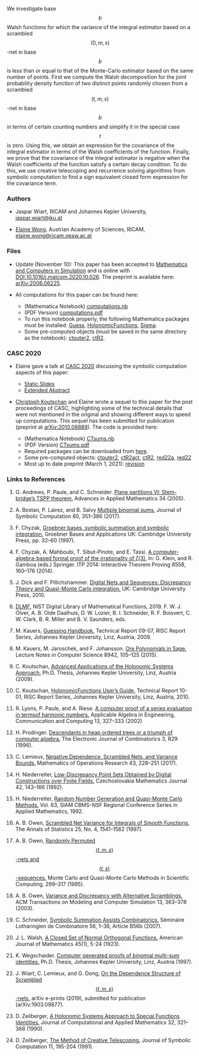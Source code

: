 We investigate base $$b$$ Walsh functions for which the variance of the integral estimator based on a scrambled $$(0,m,s)$$-net in base $$b$$ is less than or equal to that of the Monte-Carlo estimator based on the same number of points.  First we compute the Walsh decomposition for the joint probability density function of two distinct points randomly chosen from a scrambled $$(t,m,s)$$-net in base $$b$$ in terms of certain counting numbers and simplify it in the special case $$t$$ is zero. Using this, we obtain an expression for the covariance of the integral estimator in terms of the Walsh coefficients of the function. Finally, we prove that the covariance of the integral estimator is negative when the Walsh coefficients of the function satisfy a certain decay condition. To do this, we use creative telescoping and recurrence solving algorithms from symbolic computation to find a sign equivalent closed form expression for the covariance term.

### Authors

- Jaspar Wiart, RICAM and Johannes Kepler University, [jaspar.wiart@jku.at](mailto:jaspar.wiart@jku.at)

- [Elaine Wong](https://www.ricam.oeaw.ac.at/people/member/?firstname=Elaine&lastname=Wong), Austrian Academy of Sciences, RICAM, [elaine.wong@ricam.oeaw.ac.at](mailto:elaine.wong@ricam.oeaw.ac.at)

### Files

- Update (November 10): This paper has been accepted to [Mathematics and Computers in Simulation](https://www.sciencedirect.com/journal/mathematics-and-computers-in-simulation) and is online with [DOI:10.1016/j.matcom.2020.10.026](https://doi.org/10.1016/j.matcom.2020.10.026). The preprint is available here: [arXiv:2006.06225](https://arxiv.org/abs/2006.06225).

- All computations for this paper can be found here:

  - (Mathematica Notebook) [computations.nb](https://wongey.github.io/digital-nets-walsh/computations.nb)
  - (PDF Version) [computations.pdf](https://wongey.github.io/digital-nets-walsh/computations.pdf)
  - To run this notebook properly, the following Mathematica packages must be installed: [Guess](https://www3.risc.jku.at/research/combinat/software/ergosum/RISC/Guess.html), [HolonomicFunctions](https://www3.risc.jku.at/research/combinat/software/ergosum/RISC/HolonomicFunctions.html), [Sigma](https://www3.risc.jku.at/research/combinat/software/Sigma/index.php).
  - Some pre-computed objects (must be saved in the same directory as the notebook): [ctouter2](https://wongey.github.io/digital-nets-walsh/ctouter2.m), [ctR2](https://wongey.github.io/digital-nets-walsh/R2.m).

### <a id="casc2020">CASC 2020</a>

- Elaine gave a talk at [CASC 2020](http://www.casc-conference.org/2020/schedule.html) discussing the symbolic computation aspects of this paper:

  - [Static Slides](https://wongey.github.io/digital-nets-walsh/talkslides_noanimation.pdf)
  - [Extended Abstract](https://wongey.github.io/digital-nets-walsh/extendedabstract.pdf)

- <a id="cascpp">[Christoph Koutschan](http://koutschan.de/index.php) and Elaine wrote a sequel to this paper for the post proceedings of CASC, highlighting some of the technical details that were not mentioned in the original and showing different ways to speed up computations. This sequel has been submitted for publication (preprint at [arXiv:2010.08889](https://arxiv.org/abs/2010.08889)). The code is provided here:</a>

  - (Mathematica Notebook) [CTsums.nb](https://wongey.github.io/digital-nets-walsh/CTsums.nb)
  - (PDF Version) [CTsums.pdf](https://wongey.github.io/digital-nets-walsh/CTsums.pdf)
  - Required packages can be downloaded from [here](https://www3.risc.jku.at/research/combinat/software/ergosum/packages.html).
  - Some pre-computed objects: [ctouter2](https://wongey.github.io/digital-nets-walsh/ctouter2.m), [ctR2act](https://wongey.github.io/digital-nets-walsh/ctR2act.m), [ctR2](https://wongey.github.io/digital-nets-walsh/ctR2.m), [red22a](https://wongey.github.io/digital-nets-walsh/red22a.m), [red22](https://wongey.github.io/digital-nets-walsh/red22.m)
  - Most up to date preprint (March 1, 2021): [revision](http://koutschan.de/publ/KoutschanWong20a/main.pdf)
  
### Links to References

1. G. Andrews, P. Paule, and C. Schneider. [Plane partitions VI: Stem-bridge’s TSPP theorem.](https://www.sciencedirect.com/science/article/pii/S0196885804001356)   Advances in Applied Mathematics 34 (2005).

2. A. Bostan, P. Lairez, and B. Salvy [Multiple binomial sums.](https://doi.org/10.1016/j.jsc.2016.04.002) Journal of Symbolic Computation 80, 351–386 (2017). 

3. F. Chyzak, [Groebner  bases, symbolic summation and symbolic integration.](https://www.cambridge.org/core/books/grobner-bases-and-applications/grobner-bases-symbolic-summation-and-symbolic-integration/762AE2D70338CB5DD0D75E39D3DDF0B0) Groebner Bases and Applications UK: Cambridge University Press, pp. 32–60 (1997).

4. F. Chyzak, A. Mahboubi, T. Sibut-Pinote, and E. Tassi. [A computer-algebra-based formal proof of the irrationality of ζ(3).](https://doi.org/10.1007/978-3-319-08970-611) In: G. Klein, and R. Gamboa (eds.) Springer. ITP 2014: Interactive Theorem Proving 8558, 160–176 (2014). 

5. J. Dick  and  F. Pillichshammer. [Digital  Nets  and  Sequences:  Discrepancy  Theory  and  Quasi-Monte Carlo integration.](https://www.cambridge.org/core/books/digital-nets-and-sequences/8EB7ECB56318388BF9FA3504801D2A59#) UK: Cambridge University Press, 2010.

6. [DLMF.](http://dlmf.nist.gov/) NIST Digital Library of Mathematical Functions, 2019. F. W. J. Olver, A. B. Olde
Daalhuis, D. W. Lozier, B. I. Schneider, R. F. Boisvert, C. W. Clark, B. R. Miller and B. V. Saunders, eds.

7. M. Kauers, [Guessing Handbook.](http://www.risc.jku.at/research/combinat/software/Guess/) Technical Report 09-07, RISC Report Series, Johannes Kepler University, Linz, Austria, 2009.

8. M. Kauers, M. Jaroschek, and F. Johansson. [Ore Polynomials in Sage.](https://doi.org/10.1007/978-3-319-15081-96) Lecture Notes in Computer Science 8942, 105–125 (2015).

9. C. Koutschan, [Advanced Applications of the Holonomic Systems Approach.](http://koutschan.de/publ/Koutschan09/thesisKoutschan.pdf) Ph.D. Thesis, Johannes Kepler University, Linz, Austria (2009).

10. C. Koutschan, [HolonomicFunctions User’s Guide.](http://www.risc.jku.at/publications/download/risc_3934/hf.pdf) Technical Report 10-01, RISC Report Series, Johannes Kepler University, Linz, Austria, 2010.

11. R. Lyons, P. Paule, and A. Riese. [A computer proof of a series evaluation in termsof harmonic numbers.](https://link.springer.com/article/10.1007/s00200-002-0107-z) Applicable Algebra in Engineering, Communication  and Computing 13, 327–333 (2002)

12. H. Prodinger. [Descendants  in  heap  ordered  trees  or  a  triumph  of  computer algebra.](https://doi.org/10.37236/1253) The Electronic Journal of Combinatorics 3, R29 (1996).

13. C. Lemieux, [Negative Dependence, Scrambled Nets, and Variance Bounds.](https://pubsonline.informs.org/doi/10.1287/moor.2017.0861) Mathematics of Operations Research 43, 228–251 (2017).

14. H. Niederreiter, [Low-Discrepancy Point Sets Obtained by Digital Constructions over Finite Fields.](https://dml.cz/handle/10338.dmlcz/128322) Czechoslovakia Mathematics Journal 42, 143–166 (1992).

15. H. Niederreiter, [Random Number Generation and Quasi-Monte Carlo Methods.](https://www.ricam.oeaw.ac.at/files/people/siambook_nied.pdf) Vol. 63, SIAM CBMS-NSF Regional Conference Series in Applied Mathematics, 1992.

16. A. B. Owen, [Scrambled Net Variance for Integrals of Smooth Functions.](https://projecteuclid.org/euclid.aos/1031594731) The Annals of Statistics 25, No. 4, 1541–1562 (1997).

17. A. B. Owen, [Randomly Permuted $$(t, m, s)$$-nets and $$(t, s)$$-sequences.](https://link.springer.com/chapter/10.1007%2F978-1-4612-2552-2_19) Monte Carlo and Quasi-Monte Carlo Methods in Scientific Computing, 299–317 (1995).

18. A. B. Owen, [Variance and Discrepancy with Alternative Scramblings.](https://dl.acm.org/doi/10.1145/945511.945518) ACM Transactions on Modeling and Computer Simulation 13, 363–378 (2003).

19. C. Schneider, [Symbolic Summation Assists Combinatorics.](http://www.risc.jku.at/research/combinat/software/Sigma/) Séminaire Lotharingien de Combinatoire 56, 1–36, Article B56b (2007).

20. J. L. Walsh, [A Closed Set of Normal Orthogonal Functions.](https://www.semanticscholar.org/paper/A-Closed-Set-of-Normal-Orthogonal-Functions-Walsh/ad391e1110899d902f912d649fb05bd83f12781e) American Journal of Mathematics 45(1), 5-24 (1923).

21. K. Wegschaider. [Computer generated proofs of binomial multi-sum identities.](https://www3.risc.jku.at/publications/download/risc_2245/diplom.ps) Ph.D. Thesis, Johannes Kepler University, Linz, Austria (1997).

22. J. Wiart, C. Lemieux, and G. Dong, [On the Dependence Structure of Scrambled $$(t, m, s)$$-nets.](https://arxiv.org/abs/1903.09877) arXiv e-prints (2019), submitted for publication (arXiv:1903.09877).

23. D. Zeilberger, [A Holonomic Systems Approach to Special Functions Identities.](https://www.sciencedirect.com/science/article/pii/037704279090042X) Journal of Computational and Applied Mathematics 32, 321–368 (1990).

24. D. Zeilberger, [The Method of Creative Telescoping.](https://www.sciencedirect.com/science/article/pii/S0747717108800442) Journal of Symbolic Computation 11, 195-204 (1991).

<script src="https://cdn.mathjax.org/mathjax/latest/MathJax.js?config=TeX-AMS-MML_HTMLorMML" type="text/javascript"></script>
